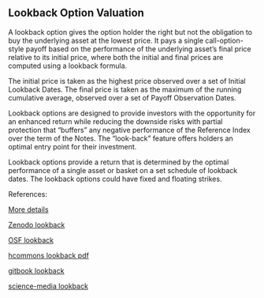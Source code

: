 ## Lookback Option Valuation
   
A lookback option gives the option holder the right but not the obligation to buy the underlying asset at the lowest price. It pays a single call-option-style payoff based on the performance of the underlying asset’s final price relative to its initial price, where both the initial and final prices are computed using a lookback formula.

The initial price is taken as the highest price observed over a set of Initial Lookback Dates. The final price is taken as the maximum of the running cumulative average, observed over a set of Payoff Observation Dates.

Lookback options are designed to provide investors with the opportunity for an enhanced return while reducing the downside risks with partial protection that “buffers” any negative performance of the Reference Index over the term of the Notes. The “look-back” feature offers holders an optimal entry point for their investment.

Lookback options provide a return that is determined by the optimal performance of a single asset or basket on a set schedule of lookback dates. The lookback options could have fixed and
floating strikes.



References:
   
[More details](./EqLookback-10.pdf)     
   
[Zenodo lookback](https://zenodo.org/record/5759630#.YpPdHcPMKUk)
   
[OSF lookback](https://osf.io/my7zq/download)

[hcommons lookback pdf](https://hcommons.org/deposits/download/hc:38392/CONTENT/eqlookback-10.pdf)  

[gitbook lookback](https://deripricing.gitbook.io/lookback-option-valuation/)

[science-media lookback](https://science-media.org/userfiles/1020/presentations/1020_presentation_507.pdf)